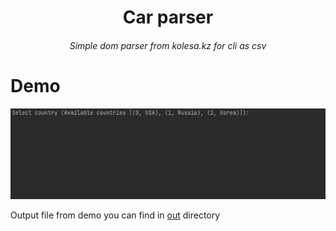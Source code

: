 <h1 align="center">Car parser</h1>
<h6 align="center">Simple dom parser from kolesa.kz for cli as csv</h6>

# Demo
![Demo](.github/gifs/demo.gif)

Output file from demo you can find in [out](/out) directory
